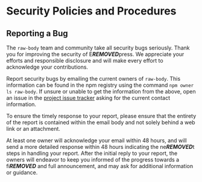 # Security Policies and Procedures

## Reporting a Bug

The `raw-body` team and community take all security bugs seriously. Thank you
for improving the security of E***REMOVED***press. We appreciate your efforts and
responsible disclosure and will make every effort to acknowledge your
contributions.

Report security bugs by emailing the current owners of `raw-body`. This information
can be found in the npm registry using the command `npm owner ls raw-body`.
If unsure or unable to get the information from the above, open an issue
in the [project issue tracker](https://github.com/stream-utils/raw-body/issues)
asking for the current contact information.

To ensure the timely response to your report, please ensure that the entirety
of the report is contained within the email body and not solely behind a web
link or an attachment.

At least one owner will acknowledge your email within 48 hours, and will send a
more detailed response within 48 hours indicating the ne***REMOVED***t steps in handling
your report. After the initial reply to your report, the owners will
endeavor to keep you informed of the progress towards a fi***REMOVED*** and full
announcement, and may ask for additional information or guidance.
